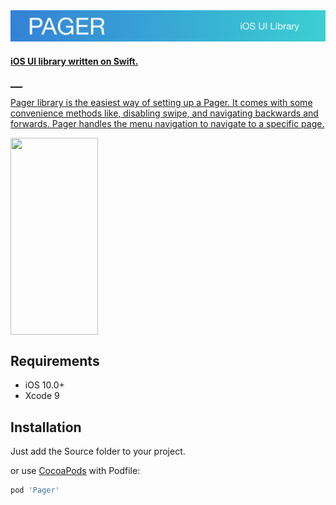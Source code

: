 <img src="https://github.com/WildStudio/Pager/blob/master/header.png">

<a href="https://github.com/WildStudio/Pager">

<h4>iOS UI library written on Swift.</h4>
___

Pager library is the easiest way of setting up a Pager.  It comes with some convenience methods like, disabling swipe, and navigating backwards and forwards. Pager handles the menu navigation to navigate to a specific page.

<img align="center" src="https://github.com/WildStudio/Pager/blob/master/2019-02-20%2018.15.36.gifhttps://github.com/WildStudio/Pager/blob/master/animation.gif" width="140" height="315" /></a>

## Requirements

- iOS 10.0+
- Xcode 9

## Installation

Just add the Source folder to your project.

or use [CocoaPods](https://cocoapods.org) with Podfile:

``` ruby
pod 'Pager'
```
